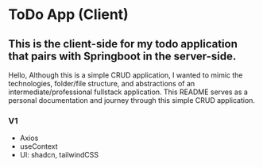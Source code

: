 # ToDo App (Client)
## This is the client-side for my todo application that pairs with Springboot in the server-side.

Hello, 
Although this is a simple CRUD application, I wanted to mimic the technologies, folder/file structure, and abstractions of an intermediate/professional fullstack application. This README serves as a personal documentation and journey through this simple CRUD application.

### V1 
* Axios
* useContext
* UI: shadcn, tailwindCSS



